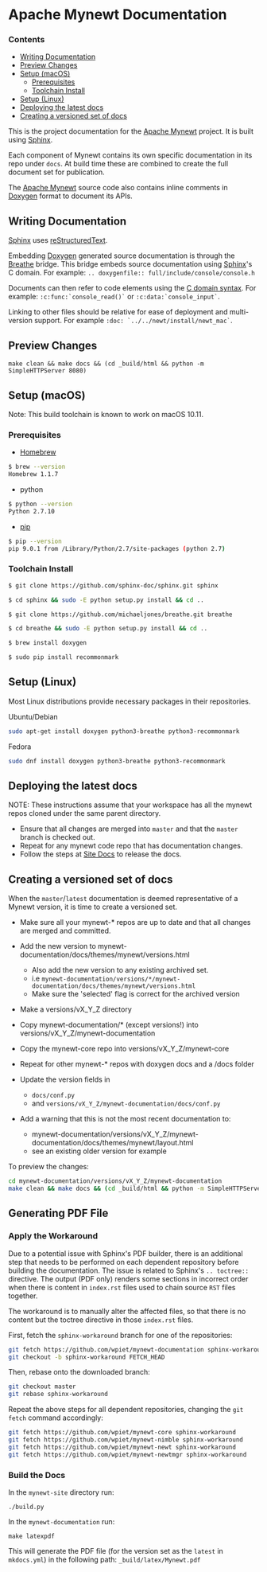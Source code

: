 # Apache Mynewt Documentation

### Contents
 * [Writing Documentation](#writing-documentation)
 * [Preview Changes](#preview-changes)
 * [Setup (macOS)](#setup-macos)
   * [Prerequisites](#prerequisites)
   * [Toolchain Install](#toolchain-install)
 * [Setup (Linux)](#setup-linux)
 * [Deploying the latest docs](#deploying-the-latest-docs)
 * [Creating a versioned set of docs](#creating-a-versioned-set-of-docs)

This is the project documentation for the [Apache Mynewt](https://mynewt.apache.org/) project. It is built using [Sphinx](https://www.sphinx-doc.org/).

Each component of Mynewt contains its own specific documentation in its repo under `docs`. At
build time these are combined to create the full document set for publication.

The [Apache Mynewt](https://mynewt.apache.org/) source code also contains inline comments in [Doxygen](https://www.doxygen.nl/) format to document its APIs.

## Writing Documentation

[Sphinx](https://www.sphinx-doc.org/) uses [reStructuredText](http://www.sphinx-doc.org/en/stable/rest.html).

Embedding [Doxygen](https://www.doxygen.nl/) generated source documentation is through the [Breathe](https://breathe.readthedocs.io/)
bridge. This bridge embeds source
documentation using [Sphinx](https://www.sphinx-doc.org/)'s C domain.
For example:
`.. doxygenfile:: full/include/console/console.h`

Documents can then refer to code elements using the [C domain syntax](https://www.sphinx-doc.org/en/master/usage/domains/c.html#cross-referencing-c-constructs).
For example: `` :c:func:`console_read()` `` or `` :c:data:`console_input` ``.

Linking to other files should be relative for ease of deployment and multi-version
support. For example `` :doc: `../../newt/install/newt_mac` ``.

## Preview Changes

`make clean && make docs && (cd _build/html && python -m SimpleHTTPServer 8080)`

## Setup (macOS)

Note: This build toolchain is known to work on macOS 10.11.

### Prerequisites

* [Homebrew](https://brew.sh/)

```bash
$ brew --version
Homebrew 1.1.7
```
* python

```bash
$ python --version
Python 2.7.10
```
* [pip](https://pip.pypa.io/en/stable/installation/)

```bash
$ pip --version
pip 9.0.1 from /Library/Python/2.7/site-packages (python 2.7)
```

### Toolchain Install

```bash
$ git clone https://github.com/sphinx-doc/sphinx.git sphinx

$ cd sphinx && sudo -E python setup.py install && cd ..

$ git clone https://github.com/michaeljones/breathe.git breathe

$ cd breathe && sudo -E python setup.py install && cd ..

$ brew install doxygen

$ sudo pip install recommonmark
```
## Setup (Linux)

Most Linux distributions provide necessary packages in their repositories.

Ubuntu/Debian
```bash
sudo apt-get install doxygen python3-breathe python3-recommonmark
```
Fedora

```bash
sudo dnf install doxygen python3-breathe python3-recommonmark
```

## Deploying the latest docs

NOTE: These instructions assume that your workspace has all the mynewt repos
cloned under the same parent directory. 

* Ensure that all changes are merged into `master` and that the `master`
  branch is checked out.
* Repeat for any mynewt code repo that has documentation changes.
* Follow the steps at [Site Docs](https://github.com/apache/mynewt-site#deploying-the-latest-docs) to release the docs.

## Creating a versioned set of docs

When the `master`/`latest` documentation is deemed representative of a Mynewt
version, it is time to create a versioned set.

* Make sure all your mynewt-* repos are up to date and that all changes are
  merged and committed.
* Add the new version to mynewt-documentation/docs/themes/mynewt/versions.html

  * Also add the new version to any existing archived set.
  * i.e `mynewt-documentation/versions/*/mynewt-documentation/docs/themes/mynewt/versions.html`
  * Make sure the 'selected' flag is correct for the archived version

* Make a versions/vX_Y_Z directory
* Copy mynewt-documentation/* (except versions!) into versions/vX_Y_Z/mynewt-documentation
* Copy the mynewt-core repo into versions/vX_Y_Z/mynewt-core
* Repeat for other mynewt-* repos with doxygen docs and a /docs folder
* Update the version fields in

  * `docs/conf.py`
  * and `versions/vX_Y_Z/mynewt-documentation/docs/conf.py`

* Add a warning that this is not the most recent documentation to:

  * mynewt-documentation/versions/vX_Y_Z/mynewt-documentation/docs/themes/mynewt/layout.html
  * see an existing older version for example

To preview the changes:
```bash
cd mynewt-documentation/versions/vX_Y_Z/mynewt-documentation
make clean && make docs && (cd _build/html && python -m SimpleHTTPServer 8080)
```

## Generating PDF File

### Apply the Workaround

Due to a potential issue with Sphinx's PDF builder, there is an additional step 
that needs to be performed on each dependent repository before building the documentation.
The issue is related to Sphinx's `.. toctree::` directive. 
The output (PDF only) renders some sections in incorrect order when there is content in `index.rst`
files used to chain source `RST` files together.

The workaround is to manually alter the affected files, so that there is no content but the 
toctree directive in those `index.rst` files.

First, fetch the `sphinx-workaround` branch for one of the repositories:

```bash
git fetch https://github.com/wpiet/mynewt-documentation sphinx-workaround
git checkout -b sphinx-workaround FETCH_HEAD 
```

Then, rebase onto the downloaded branch:

```bash
git checkout master
git rebase sphinx-workaround
```

Repeat the above steps for all dependent repositories, changing the `git fetch` command accordingly:
```bash
git fetch https://github.com/wpiet/mynewt-core sphinx-workaround
git fetch https://github.com/wpiet/mynewt-nimble sphinx-workaround
git fetch https://github.com/wpiet/mynewt-newt sphinx-workaround
git fetch https://github.com/wpiet/mynewt-newtmgr sphinx-workaround
```

### Build the Docs

In the `mynewt-site` directory run:

```shell
./build.py
```

In the `mynewt-documentation` run:

```shell
make latexpdf
```

This will generate the PDF file (for the version set as the `latest` in `mkdocs.yml`) in 
the following path:
`_build/latex/Mynewt.pdf`
